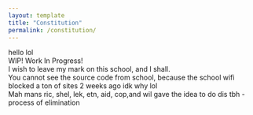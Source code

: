 ```yaml
---
layout: template  
title: "Constitution"  
permalink: /constitution/  
---
```


hello lol  
WIP! Work In Progress!  
I wish to leave my mark on this school, and I shall.  
You cannot see the source code from school, because the school wifi blocked a ton of sites 2 weeks ago idk why lol  
Mah mans ric, shel, lek, etn, aid, cop,and wil gave the idea to do dis tbh - process of elimination
